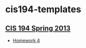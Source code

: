 # cis194-templates

## [CIS 194 Spring 2013][cis194]

- [Homework 4][hw4]


[cis194]: http://www.seas.upenn.edu/~cis194/spring13/
[hw4]: http://www.cis.upenn.edu/~cis194/spring13/hw/04-higher-order.pdf
